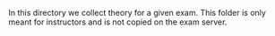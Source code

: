 
In this directory we collect theory for a given exam. This folder is only meant for instructors and is not copied on the exam server.
